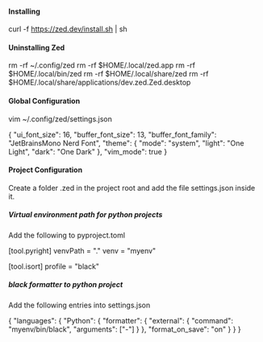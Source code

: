 #### Installing
curl -f https://zed.dev/install.sh | sh

#### Uninstalling Zed
rm -rf ~/.config/zed
rm -rf $HOME/.local/zed.app
rm -rf $HOME/.local/bin/zed
rm -rf $HOME/.local/share/zed
rm -rf $HOME/.local/share/applications/dev.zed.Zed.desktop

#### Global Configuration
vim ~/.config/zed/settings.json

{
  "ui_font_size": 16,
  "buffer_font_size": 13,
  "buffer_font_family": "JetBrainsMono Nerd Font",
  "theme": {
    "mode": "system",
    "light": "One Light",
    "dark": "One Dark"
  },
  "vim_mode": true
}

#### Project Configuration
Create a folder .zed in the project root and add the file settings.json inside it. 

##### Virtual environment path for python projects
Add the following to pyproject.toml

[tool.pyright]
venvPath = "."
venv = "myenv"

[tool.isort]
profile = "black"

##### black formatter to python project
Add the following entries into settings.json

{
  "languages": {
    "Python": {
      "formatter": {
        "external": {
          "command": "myenv/bin/black",
          "arguments": ["-"]
        }
      },
      "format_on_save": "on"
    }
  }
}

